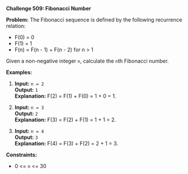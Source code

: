 **Challenge 509: Fibonacci Number**

**Problem:**
The Fibonacci sequence is defined by the following recurrence relation:
- F(0) = 0
- F(1) = 1
- F(n) = F(n - 1) + F(n - 2) for n > 1

Given a non-negative integer `n`, calculate the `n`th Fibonacci number.

**Examples:**

1. **Input:** `n = 2`  
   **Output:** `1`  
   **Explanation:** F(2) = F(1) + F(0) = 1 + 0 = 1.

2. **Input:** `n = 3`  
   **Output:** `2`  
   **Explanation:** F(3) = F(2) + F(1) = 1 + 1 = 2.

3. **Input:** `n = 4`  
   **Output:** `3`  
   **Explanation:** F(4) = F(3) + F(2) = 2 + 1 = 3.

**Constraints:**
- 0 <= `n` <= 30
